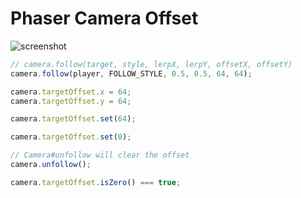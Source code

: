 # Phaser Camera Offset

![screenshot](https://samme.github.io/phaser-camera-offset/screenshot.png)

```javascript
// camera.follow(target, style, lerpX, lerpY, offsetX, offsetY)
camera.follow(player, FOLLOW_STYLE, 0.5, 0.5, 64, 64);

camera.targetOffset.x = 64;
camera.targetOffset.y = 64;

camera.targetOffset.set(64);

camera.targetOffset.set(0);

// Camera#unfollow will clear the offset
camera.unfollow();

camera.targetOffset.isZero() === true;
```
